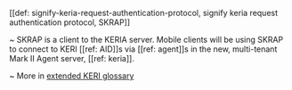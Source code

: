 [[def: signify-keria-request-authentication-protocol, signify keria request authentication protocol, SKRAP]]

~ SKRAP is a client to the KERIA server. Mobile clients will be using SKRAP to connect to KERI [[ref: AID]]s via [[ref: agent]]s in the new, multi-tenant Mark II Agent server, [[ref: keria]].

~ More in <a href="https://weboftrust.github.io/WOT-terms/docs/glossary/signify-keria-request-authentication-protocol">extended KERI glossary</a>
